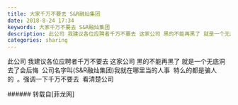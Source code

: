 ```yaml
---
title: 大家千万不要去 S&R融灿集团
date: 2018-8-24 17:34
keywords: 大家千万不要去 S&R融灿集团
description: 此公司 我建议各位应聘者千万不要去 这家公司 黑的不能再黑了 就是一个无底洞 去了会后悔  公司名字叫(S&R融灿集团)我就在哪里当的人事  特么的都是骗人的  。强调一下千万不要去  看清楚公司
categories: sharing
---
```

<td class="t_f" id="postmessage_1684118">

此公司 我建议各位应聘者千万不要去 这家公司 黑的不能再黑了 就是一个无底洞 去了会后悔  公司名字叫(S&amp;R融灿集团)我就在哪里当的人事  特么的都是骗人的  。强调一下千万不要去  看清楚公司<br/>
</td>
###### 转载自[菲龙网]